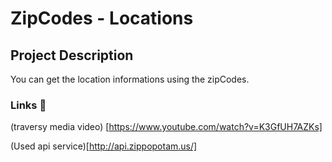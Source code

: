 # ZipCodes - Locations

## Project Description

You can get the location informations using the zipCodes. 

### Links 🔗
(traversy media video) [https://www.youtube.com/watch?v=K3GfUH7AZKs]

(Used api service)[http://api.zippopotam.us/]
